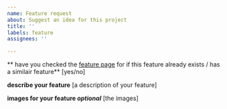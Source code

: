```yaml
---
name: Feature request
about: Suggest an idea for this project
title: ''
labels: feature
assignees: ''

---
```


** have you checked the [feature page](https://github.com/Arczius/catppuccin-replugged/issues?q=label%3Afeature+ ) for if this feature already exists / has a similair feature**
[yes/no]

**describe your feature**
[a description of your feature]

**images for your feature *optional***
[the images]
